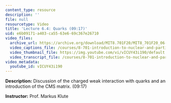```yaml
---
content_type: resource
description: ''
file: null
resourcetype: Video
title: 'Lecture 6.4: Quarks (09:17)'
uid: e6b09171-a403-ca55-63e6-69c367e26710
video_files:
  archive_url: https://archive.org/download/MIT8.701F20/MIT8_701F20_06-04_quarks_300k.mp4
  video_captions_file: /courses/8-701-introduction-to-nuclear-and-particle-physics-fall-2020/54f5fd7b103859299851d9bd8a383b09_vICUY43i190.vtt
  video_thumbnail_file: https://img.youtube.com/vi/vICUY43i190/default.jpg
  video_transcript_file: /courses/8-701-introduction-to-nuclear-and-particle-physics-fall-2020/0bffa7fd029ac157ec4c962e3b243e6b_vICUY43i190.pdf
video_metadata:
  youtube_id: vICUY43i190
---
```


**Description:** Discussion of the charged weak interaction with quarks and an introduction of the CMS matrix. (09:17)

**Instructor:** Prof. Markus Klute